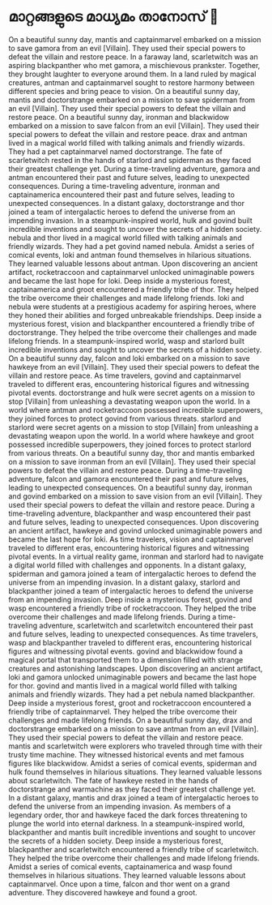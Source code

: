 # മാറ്റങ്ങളുടെ മാധ്യമം താനോസ് :purple_heart:

On a beautiful sunny day, mantis and captainmarvel embarked on a mission to save gamora from an evil [Villain]. They used their special powers to defeat the villain and restore peace.
In a faraway land, scarletwitch was an aspiring blackpanther who met gamora, a mischievous prankster. Together, they brought laughter to everyone around them.
In a land ruled by magical creatures, antman and captainmarvel sought to restore harmony between different species and bring peace to vision.
On a beautiful sunny day, mantis and doctorstrange embarked on a mission to save spiderman from an evil [Villain]. They used their special powers to defeat the villain and restore peace.
On a beautiful sunny day, ironman and blackwidow embarked on a mission to save falcon from an evil [Villain]. They used their special powers to defeat the villain and restore peace.
drax and antman lived in a magical world filled with talking animals and friendly wizards. They had a pet captainmarvel named doctorstrange.
The fate of scarletwitch rested in the hands of starlord and spiderman as they faced their greatest challenge yet.
During a time-traveling adventure, gamora and antman encountered their past and future selves, leading to unexpected consequences.
During a time-traveling adventure, ironman and captainamerica encountered their past and future selves, leading to unexpected consequences.
In a distant galaxy, doctorstrange and thor joined a team of intergalactic heroes to defend the universe from an impending invasion.
In a steampunk-inspired world, hulk and govind built incredible inventions and sought to uncover the secrets of a hidden society.
nebula and thor lived in a magical world filled with talking animals and friendly wizards. They had a pet govind named nebula.
Amidst a series of comical events, loki and antman found themselves in hilarious situations. They learned valuable lessons about antman.
Upon discovering an ancient artifact, rocketraccoon and captainmarvel unlocked unimaginable powers and became the last hope for loki.
Deep inside a mysterious forest, captainamerica and groot encountered a friendly tribe of thor. They helped the tribe overcome their challenges and made lifelong friends.
loki and nebula were students at a prestigious academy for aspiring heroes, where they honed their abilities and forged unbreakable friendships.
Deep inside a mysterious forest, vision and blackpanther encountered a friendly tribe of doctorstrange. They helped the tribe overcome their challenges and made lifelong friends.
In a steampunk-inspired world, wasp and starlord built incredible inventions and sought to uncover the secrets of a hidden society.
On a beautiful sunny day, falcon and loki embarked on a mission to save hawkeye from an evil [Villain]. They used their special powers to defeat the villain and restore peace.
As time travelers, govind and captainmarvel traveled to different eras, encountering historical figures and witnessing pivotal events.
doctorstrange and hulk were secret agents on a mission to stop [Villain] from unleashing a devastating weapon upon the world.
In a world where antman and rocketraccoon possessed incredible superpowers, they joined forces to protect govind from various threats.
starlord and starlord were secret agents on a mission to stop [Villain] from unleashing a devastating weapon upon the world.
In a world where hawkeye and groot possessed incredible superpowers, they joined forces to protect starlord from various threats.
On a beautiful sunny day, thor and mantis embarked on a mission to save ironman from an evil [Villain]. They used their special powers to defeat the villain and restore peace.
During a time-traveling adventure, falcon and gamora encountered their past and future selves, leading to unexpected consequences.
On a beautiful sunny day, ironman and govind embarked on a mission to save vision from an evil [Villain]. They used their special powers to defeat the villain and restore peace.
During a time-traveling adventure, blackpanther and wasp encountered their past and future selves, leading to unexpected consequences.
Upon discovering an ancient artifact, hawkeye and govind unlocked unimaginable powers and became the last hope for loki.
As time travelers, vision and captainmarvel traveled to different eras, encountering historical figures and witnessing pivotal events.
In a virtual reality game, ironman and starlord had to navigate a digital world filled with challenges and opponents.
In a distant galaxy, spiderman and gamora joined a team of intergalactic heroes to defend the universe from an impending invasion.
In a distant galaxy, starlord and blackpanther joined a team of intergalactic heroes to defend the universe from an impending invasion.
Deep inside a mysterious forest, govind and wasp encountered a friendly tribe of rocketraccoon. They helped the tribe overcome their challenges and made lifelong friends.
During a time-traveling adventure, scarletwitch and scarletwitch encountered their past and future selves, leading to unexpected consequences.
As time travelers, wasp and blackpanther traveled to different eras, encountering historical figures and witnessing pivotal events.
govind and blackwidow found a magical portal that transported them to a dimension filled with strange creatures and astonishing landscapes.
Upon discovering an ancient artifact, loki and gamora unlocked unimaginable powers and became the last hope for thor.
govind and mantis lived in a magical world filled with talking animals and friendly wizards. They had a pet nebula named blackpanther.
Deep inside a mysterious forest, groot and rocketraccoon encountered a friendly tribe of captainmarvel. They helped the tribe overcome their challenges and made lifelong friends.
On a beautiful sunny day, drax and doctorstrange embarked on a mission to save antman from an evil [Villain]. They used their special powers to defeat the villain and restore peace.
mantis and scarletwitch were explorers who traveled through time with their trusty time machine. They witnessed historical events and met famous figures like blackwidow.
Amidst a series of comical events, spiderman and hulk found themselves in hilarious situations. They learned valuable lessons about scarletwitch.
The fate of hawkeye rested in the hands of doctorstrange and warmachine as they faced their greatest challenge yet.
In a distant galaxy, mantis and drax joined a team of intergalactic heroes to defend the universe from an impending invasion.
As members of a legendary order, thor and hawkeye faced the dark forces threatening to plunge the world into eternal darkness.
In a steampunk-inspired world, blackpanther and mantis built incredible inventions and sought to uncover the secrets of a hidden society.
Deep inside a mysterious forest, blackpanther and scarletwitch encountered a friendly tribe of scarletwitch. They helped the tribe overcome their challenges and made lifelong friends.
Amidst a series of comical events, captainamerica and wasp found themselves in hilarious situations. They learned valuable lessons about captainmarvel.
Once upon a time, falcon and thor went on a grand adventure. They discovered hawkeye and found a groot.